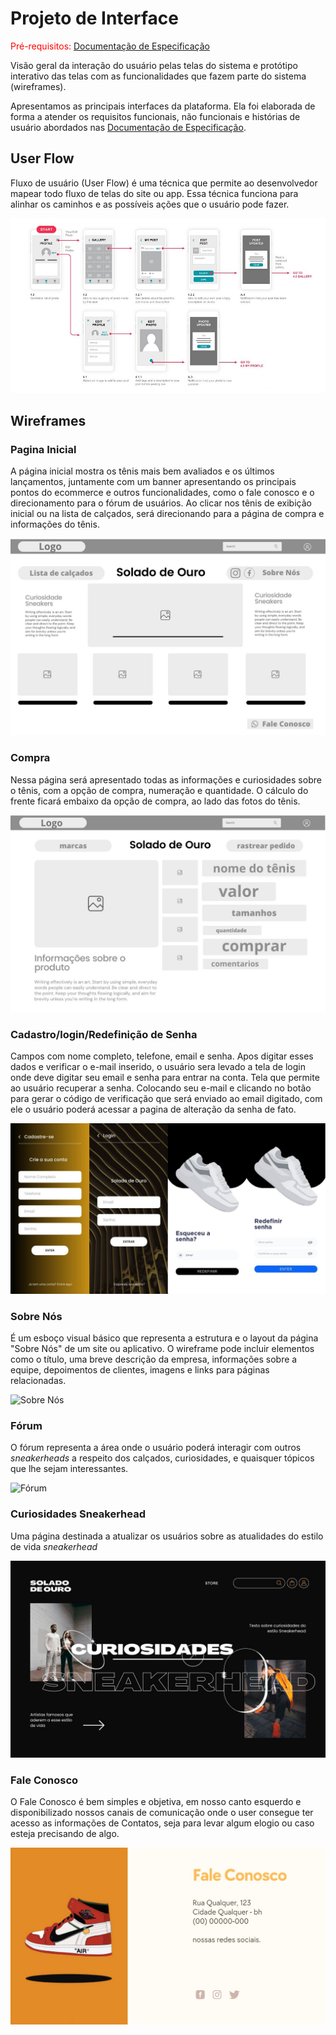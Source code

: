 
# Projeto de Interface

<span style="color:red">Pré-requisitos: <a href="2-Especificação do Projeto.md"> Documentação de Especificação</a></span>

Visão geral da interação do usuário pelas telas do sistema e protótipo interativo das telas com as funcionalidades que fazem parte do sistema (wireframes).

 Apresentamos as principais interfaces da plataforma. Ela foi elaborada de forma a atender os requisitos funcionais, não funcionais e histórias de usuário abordados nas <a href="2-Especificação do Projeto.md"> Documentação de Especificação</a>.

## User Flow
Fluxo de usuário (User Flow) é uma técnica que permite ao desenvolvedor mapear todo fluxo de telas do site ou app. Essa técnica funciona para alinhar os caminhos e as possíveis ações que o usuário pode fazer.

![Exemplo de UserFlow](img/userflow.jpg)



## Wireframes

### Pagina Inicial
A página inicial mostra os tênis mais bem avaliados e os últimos lançamentos, juntamente com um banner apresentando os principais pontos do ecommerce e outros funcionalidades, como o fale conosco e o direcionamento para o fórum de usuários. Ao clicar nos tênis de exibição inicial ou na lista de calçados, será direcionando para a página de compra e informações do tênis.

![Tela Inicial](img/PaginaInicial.jpg)



### Compra
Nessa página será apresentado  todas as informações e curiosidades sobre o tênis, com a opção de compra, numeração e quantidade. O cálculo do frente ficará embaixo da opção de compra, ao lado das fotos do tênis.

![Tela de Compra](img/Informações.jpg)



### Cadastro/login/Redefinição de Senha

Campos com nome completo, telefone, email e senha. Apos digitar esses dados e verificar o e-mail inserido, o usuário sera levado a tela de login onde deve digitar seu email e senha para entrar na conta.
Tela que permite ao usuário recuperar a senha. Colocando seu e-mail e clicando no botão para gerar o código de verificação que será enviado ao email digitado, com ele o usuário poderá acessar a pagina de alteração da senha de fato.

![Tela de Cadastro](img/Cadastro.jpg)



### Sobre Nós
É um esboço visual básico que representa a estrutura e o layout da página "Sobre Nós" de um site ou aplicativo.
O wireframe pode incluir elementos como o título, uma breve descrição da empresa, informações sobre a equipe, depoimentos de clientes, imagens e links para páginas relacionadas.

![Sobre Nós](img/SobreNós.jpg)



### Fórum
O fórum representa a área onde o usuário poderá interagir com outros _sneakerheads_ a respeito dos calçados, curiosidades, e quaisquer tópicos que lhe sejam interessantes.

![Fórum](img/Fórum.jpg)



### Curiosidades Sneakerhead
Uma página destinada a atualizar os usuários sobre as atualidades do estilo de vida _sneakerhead_

![Curiosidades](img/Curiosidades.jpg)



### Fale Conosco
O Fale Conosco é bem simples e objetiva, em nosso canto esquerdo e disponibilizado nossos canais de comunicação onde o user consegue ter acesso as informações de Contatos, seja para levar algum elogio ou caso esteja precisando de algo.

![Fale Conosco](img/FaleConosco.jpg)

